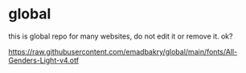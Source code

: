 # global

this is global repo for many websites, do not edit it or remove it. ok?

<!-- for cdn use this pattern: https://raw.githubusercontent.com/emadbakry/global/main/fonts/All-Genders-Light-v4.otf -->

https://raw.githubusercontent.com/emadbakry/global/main/fonts/All-Genders-Light-v4.otf

<!--  -->
